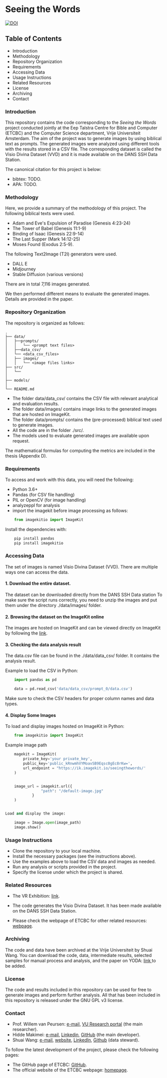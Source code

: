 

# Seeing the Words 

[![DOI](https://zenodo.org/badge/DOI/10.5281/zenodo.14674002.svg)](https://doi.org/10.5281/zenodo.14674002)

## Table of Contents

- Introduction
- Methodology
- Repository Organization
- Requirements
- Accessing Data
- Usage Instructions
- Related Resources 
- License
- Archiving
- Contact


### Introduction
This repository contains the code corresponding to the *Seeing the Words* project conducted jointly at the Eep Talstra Centre for Bible and Computer (ETCBC) and the Computer Science department, Vrije Universiteit Amsterdam. The aim of the project was to generate images by using biblical text as prompts. The generated images were analyzed using different tools with the results stored in a CSV file. The corresponding dataset is called the Visio Divina Dataset (VVD) and it is made available on the DANS SSH Data Station. 

The canonical citation for this project is below:

- bibtex: TODO.
- APA: TODO. 

### Methodology

Here, we provide a summary of the methodology of this project. 
The following biblical texts were used. 
- Adam and Eve's Expulsion of Paradise (Genesis 4:23-24)
- The Tower of Babel (Genesis 11:1-9)
- Binding of Isaac (Genesis 22:9-14)
- The Last Supper (Mark 14:12-25)
- Moses Found (Exodus 2:5-9).



The following Text2Image (T2I) generators were used. 
- DALL E 
- Midjourney 
- Stable Diffusion (various versions)

There are in total 7,116 images generated. 

We then performed different means to evaluate the generated images. 
Details are provided in the paper. 

### Repository Organization
The repository is organized as follows:


    .
    ├── data/
    │   ├──prompts/
    │   │   └── <prompt text files>
    │   ├──data_csv/
    │   └── <data_csv_files>
    │   ├── images/ 
    │   │   └── <image files links>
    ├── src/
    │   └──
    │
    ├── models/
    │
    └── README.md


* The folder data/data_csv/ contains the CSV file with relevant analytical and evaluation results.
* The folder data/images/ contains image links to the generated images that are hosted on ImageKit.
* The folder data/prompts/ contains the (pre-processed) biblical text used to generate images. 
* All the code are in the folder ./src/.
* The models used to evaluate generated images are available upon request. 

The mathematical formulas for computing the metrics are included in the thesis (Appendix D).
 
### Requirements
To access and work with this data, you will need the following:

* Python 3.6+
* Pandas (for CSV file handling)
* PIL or OpenCV (for image handling)
* analyzeppl for analysis
* import the imagekit before image processing as follows:
```python 
    from imagekitio import ImageKit
```
Install the dependencies with:
```python 
    pip install pandas 
    pip install imagekitio
```
### Accessing Data
The set of images is named Visio Divina Dataset (VVD). There are multiple ways one can access the data. 

#### 1. Download the entire dataset.
The dataset can be downloaded directly from the DANS SSH Data station  To make sure the script runs correctly, you need to unzip the images and put them under the directory ./data/images/ folder. 

#### 2. Browsing the dataset on the ImageKit online
The images are hosted on ImageKit and can be viewed directly on ImageKit by following the [link](https://imagekit.io/public/share/seeingthewords/17368c1b7d6a64ee236504ab0640570889752289e8b62dea37c6af47760bbea9defe396aa562589a45decb498b7e19800eb928a6a5c41b02aa59ac87b2c6f2b3963916aa15fd66d9b5fe0e6f46a31916/media-library/L2RhdGE).

#### 3. Checking the data analysis result
The data.csv file can be found in the ./data/data_csv/ folder. It contains the analysis result. 

Example to load the CSV in Python:
```python
    import pandas as pd

    data = pd.read_csv('data/data_csv/prompt_0/data.csv')
```
Make sure to check the CSV headers for proper column names and data types.

#### 4. Display Some Images

To load and display images hosted on ImageKit in Python:
```python
    from imagekitio import ImageKit
```
Example image path
```python
    magekit = ImageKit(
        private_key='your private_key',
        public_key='public_kRnwmhVYMoavSB9Eqsc0gEc8rKw=',
        url_endpoint = "https://ik.imagekit.io/seeingthewords/'
    )


    image_url = imagekit.url({
                "path": "/default-image.jpg"
            }
    )


Load and display the image:    

    image = Image.open(image_path)
    image.show()
```    

### Usage Instructions
- Clone the repository to your local machine.
- Install the necessary packages (see the instructions above).
- Use the examples above to load the CSV data and images as needed.
- Run any analysis or scripts provided in the project.
- Specify the license under which the project is shared.

### Related Resources
- The VR Exhibition: [link](https://shuai.ai/art/seeing/).

- The code generates the Visio Divina Dataset. It has been made available on the DANS SSH Data Station. 

- Please check the webpage of ETCBC for other related resources: [webpage](https://etcbc.nl/data/).


### Archiving 
The code and data have been archived at the Vrije Universiteit by Shuai Wang. 
You can download the code, data, intermediate results, selected samples for manual process and analysis, and the paper on YODA: [link ](https://google.com) to be added.

### License 

The code and results included in this repository can be used for free to generate images and perform further analysis. All that has been included in this repository is released under the GNU GPL v3 license. 

### Contact 
- Prof. Willem van Peursen: [e-mail](mailto:w.t.van.peursen@vu.nl), [VU Research portal](https://research.vu.nl/en/persons/willem-van-peursen) (the main researcher).
- Hidde Makimei: [e-mail](mailto:h.n.g.makimei@student.vu.nl), [Linkedin](https://www.linkedin.com/in/hidde-makimei-406744210/), [GitHub](https://github.com/ChiefGitau) (the main developer).
- Shuai Wang: [e-mail](mailto:shuai.wang.vu@gmail.com), [website](https://shuai.ai/research), [LinkedIn](https://www.linkedin.com/in/shuai-wang-02a820216/), [Github](https://github.com/shuaiwangvu) (data steward). 

To follow the latest development of the project, please check the following pages:
- The GitHub page of ETCBC: [GitHub](https://github.com/ETCBC).
- The official website of the ETCBC webpage: [homepage](https://etcbc.nl/).
